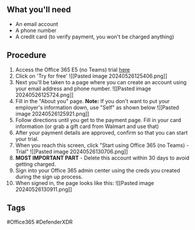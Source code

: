 ## What you'll need
- An email account
- A phone number
- A credit card (to verify payment, you won't be charged anything)
## Procedure
1. Access the Office 365 E5 (no Teams) trial [here](https://www.microsoft.com/en-us/microsoft-365/enterprise/office-365-e5?activetab=pivot:overviewtab)
2. Click on 'Try for free' ![[Pasted image 20240526125406.png]]
3. Next you'll be taken to a page where you can create an account using your email address and phone number. ![[Pasted image 20240526125724.png]]
4. Fill in the "About you" page. **Note:** If you don't want to put your employer's information down, use "Self" as shown below ![[Pasted image 20240526125921.png]]
5. Follow directions until you get to the payment page. Fill in your card information (or grab a gift card from Walmart and use that)
6. After your payment details are approved, confirm so that you can start your trial.
7. When you reach this screen, click "Start using Office 365 (no Teams) - Trial" ![[Pasted image 20240526130706.png]]
8. **MOST IMPORTANT PART** - Delete this account within 30 days to avoid getting charged.
9. Sign into your Office 365 admin center using the creds you created during the sign up process.
10. When signed in, the page looks like this: ![[Pasted image 20240526130911.png]]

## Tags
#Office365 #DefenderXDR
